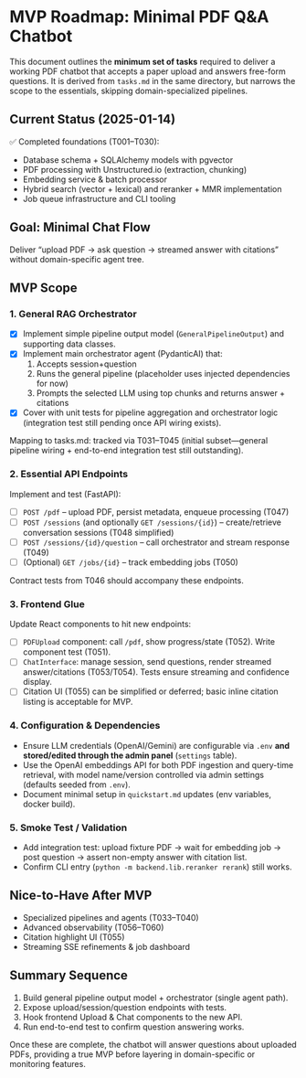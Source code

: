 # MVP Roadmap: Minimal PDF Q&A Chatbot

This document outlines the **minimum set of tasks** required to deliver a working PDF chatbot that accepts a paper upload and answers free-form questions. It is derived from `tasks.md` in the same directory, but narrows the scope to the essentials, skipping domain-specialized pipelines.

## Current Status (2025-01-14)

✅ Completed foundations (T001–T030):

- Database schema + SQLAlchemy models with pgvector
- PDF processing with Unstructured.io (extraction, chunking)
- Embedding service & batch processor
- Hybrid search (vector + lexical) and reranker + MMR implementation
- Job queue infrastructure and CLI tooling

## Goal: Minimal Chat Flow

Deliver “upload PDF → ask question → streamed answer with citations” without domain-specific agent tree.

## MVP Scope

### 1. General RAG Orchestrator

- [x] Implement simple pipeline output model (`GeneralPipelineOutput`) and supporting data classes.
- [x] Implement main orchestrator agent (PydanticAI) that:
  1. Accepts session+question
  2. Runs the general pipeline (placeholder uses injected dependencies for now)
  3. Prompts the selected LLM using top chunks and returns answer + citations
- [x] Cover with unit tests for pipeline aggregation and orchestrator logic (integration test still pending once API wiring exists).

Mapping to tasks.md: tracked via T031–T045 (initial subset—general pipeline wiring + end-to-end integration test still outstanding).

### 2. Essential API Endpoints

Implement and test (FastAPI):

- [ ] `POST /pdf` – upload PDF, persist metadata, enqueue processing (T047)
- [ ] `POST /sessions` (and optionally `GET /sessions/{id}`) – create/retrieve conversation sessions (T048 simplified)
- [ ] `POST /sessions/{id}/question` – call orchestrator and stream response (T049)
- [ ] (Optional) `GET /jobs/{id}` – track embedding jobs (T050)

Contract tests from T046 should accompany these endpoints.

### 3. Frontend Glue

Update React components to hit new endpoints:

- [ ] `PDFUpload` component: call `/pdf`, show progress/state (T052). Write component test (T051).
- [ ] `ChatInterface`: manage session, send questions, render streamed answer/citations (T053/T054). Tests ensure streaming and confidence display.
- [ ] Citation UI (T055) can be simplified or deferred; basic inline citation listing is acceptable for MVP.

### 4. Configuration & Dependencies

- Ensure LLM credentials (OpenAI/Gemini) are configurable via `.env` **and stored/edited through the admin panel** (`settings` table).
- Use the OpenAI embeddings API for both PDF ingestion and query-time retrieval, with model name/version controlled via admin settings (defaults seeded from `.env`).
- Document minimal setup in `quickstart.md` updates (env variables, docker build).

### 5. Smoke Test / Validation

- Add integration test: upload fixture PDF → wait for embedding job → post question → assert non-empty answer with citation list.
- Confirm CLI entry (`python -m backend.lib.reranker rerank`) still works.

## Nice-to-Have After MVP

- Specialized pipelines and agents (T033–T040)
- Advanced observability (T056–T060)
- Citation highlight UI (T055)
- Streaming SSE refinements & job dashboard

## Summary Sequence

1. Build general pipeline output model + orchestrator (single agent path).
2. Expose upload/session/question endpoints with tests.
3. Hook frontend Upload & Chat components to the new API.
4. Run end-to-end test to confirm question answering works.

Once these are complete, the chatbot will answer questions about uploaded PDFs, providing a true MVP before layering in domain-specific or monitoring features.
